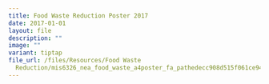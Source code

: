 ```yaml
---
title: Food Waste Reduction Poster 2017
date: 2017-01-01
layout: file
description: ""
image: ""
variant: tiptap
file_url: /files/Resources/Food Waste
  Reduction/mis6326_nea_food_waste_a4poster_fa_pathedecc908d515f061ce946dff0000c37214.pdf
---
```

